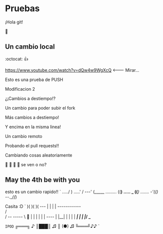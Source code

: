 # Pruebas

¡Hola git!

:bug:

## Un cambio local
:octocat: :+1:

https://www.youtube.com/watch?v=dQw4w9WgXcQ <--- Mirar...

Esto es una prueba de PUSH

Modificacion 2

¿¡Cambios a destiempo!?

Un cambio para poder subir el fork

Más cambios a destiempo!

Y encima en la misma linea!

Un cambio remoto


Probando el pull requests!!

Cambiando cosas aleatoriamente

:station: :minibus: :minibus: :minibus:  se ven o no?

## May the 4th be with you

esto es un cambio rapido!!
`
...../ )
.....' /
---' (_____
......... ((__)
..... _ ((___)
....... -'((__)
--.___((_) 



Casita :D
`
                )( 
                    )(
                  )(
                 ---
                 | |
                 | |
     ------------   \
    /                \
   /  --     -----    \                    🤖
   | |  |    |   |    |                   ----
   | |__|    |   |    |                    |
___|         |   |    |___________________/ \_________________

`
IPOD
`
╔═══╗ ♪
║███║ ♫
║ (●) ♫
╚═══╝♪♪
`
